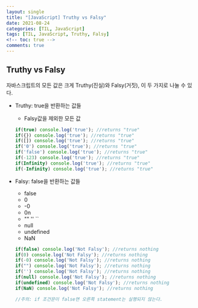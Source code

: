 ```yaml
---
layout: single
title: "[JavaScript] Truthy vs Falsy"
date: 2021-08-24
categories: [TIL, JavaScript]
tags: [TIL, JavaScript, Truthy, Falsy]
<!-- toc: true -->
comments: true
---
```


## Truthy vs Falsy
자바스크립트의 모든 값은 크게 Truthy(진실)와 Falsy(거짓), 이 두 가지로 나눌 수 있다. 

- Truthy: true을 반환하는 값들
  -  Falsy값을 제외한 모든 값
  
  ```javascript
  if(true) console.log('true'); //returns "true"
  if({}) console.log('true'); //returns "true"
  if([]) console.log('true'); //returns "true"
  if('0') console.log('true'); //returns "true"
  if('false') console.log('true'); //returns "true"
  if(-123) console.log('true'); //returns "true"
  if(Infinity) console.log('true'); //returns "true"
  if(-Infinity) console.log('true'); //returns "true"
  ```
- Falsy: false을 반환하는 값들
  - false
  - 0
  - -0
  - 0n
  - "" '' ``
  - null
  - undefined
  - NaN
  
  ```javascript
  if(false) console.log('Not Falsy'); //returns nothing
  if(0) console.log('Not Falsy'); //returns nothing
  if(-0) console.log('Not Falsy'); //returns nothing
  if("") console.log('Not Falsy'); //returns nothing
  if('') console.log('Not Falsy'); //returns nothing
  if(null) console.log('Not Falsy'); //returns nothing
  if(undefined) console.log('Not Falsy'); //returns nothing
  if(NaN) console.log('Not Falsy'); //returns nothing

  //주의: if 조건문이 false면 오른쪽 statement는 실행되지 않는다. 
  ```
